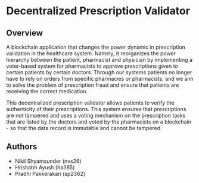 # Decentralized Prescription Validator

## Overview
  A blockchain application that changes the power dynamic in prescription validation in the healthcare system. 
  Namely, it reorganizes the power hierarchy between the patient, pharmacist and physician by implementing a voter-based system 
  for pharmacists to approve prescriptions given to certain patients by certain doctors. Through our systems patients
   no longer have to rely on orders from specific pharmacies or pharmacists, and we aim 
  to solve the problem of prescription fraud and ensure that patients are receiving the correct medication.
  
  This decentralized prescription validator allows patients to verify the authenticity 
  of their prescriptions. This system ensures that prescriptions are not tampered and 
  uses a voting mechanism on the prescription tasks that are listed by the doctors
  and voted by the pharmacists on a blockchain - so that the data record is immutable and cannot be tampered.

## Authors 
- Nikil Shyamsunder (nvs26)
- Hrishabh Ayush (ha385)
- Pradhi Pakkerakari (sp2362)
